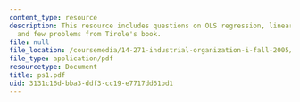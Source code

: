 ```yaml
---
content_type: resource
description: This resource includes questions on OLS regression, linear demand curves,
  and few problems from Tirole's book.
file: null
file_location: /coursemedia/14-271-industrial-organization-i-fall-2005/3131c16dbba3ddf3cc19e7717dd61bd1_ps1.pdf
file_type: application/pdf
resourcetype: Document
title: ps1.pdf
uid: 3131c16d-bba3-ddf3-cc19-e7717dd61bd1
---
```

